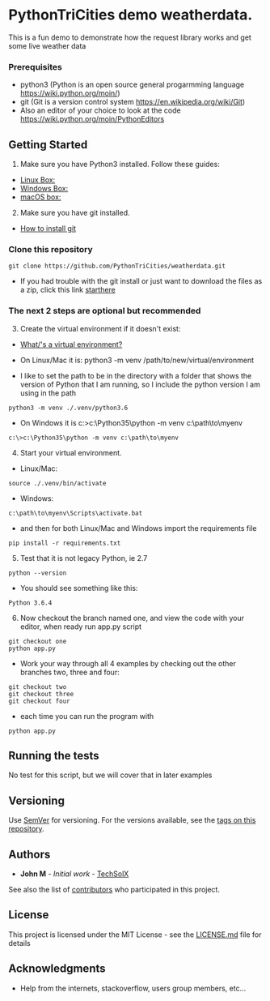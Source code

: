 # PythonTriCities demo weatherdata.

This is a fun demo to demonstrate how the request library works and get some live weather data

### Prerequisites

* python3 (Python is an open source general progarmming language https://wiki.python.org/moin/)
* git (Git is a version control system https://en.wikipedia.org/wiki/Git)
* Also an editor of your choice to look at the code https://wiki.python.org/moin/PythonEditors

## Getting Started

1. Make sure you have Python3 installed.  Follow these guides:
  * [Linux Box:](https://docs.python.org/3/using/unix.html)
  * [Windows Box:](https://docs.python.org/3/using/windows.html)
  * [macOS box:](http://docs.python-guide.org/en/latest/starting/install3/osx/)
  
2. Make sure you have git installed.
  * [How to install git](https://git-scm.com/book/en/v2/Getting-Started-Installing-Git)
  
### Clone this repository

```
git clone https://github.com/PythonTriCities/weatherdata.git
```
* If you had trouble with the git install or just want to download the files as a zip, click this link [starthere](https://github.com/PythonTriCities/weatherdata/archive/master.zip)

### The next 2 steps are optional but recommended

3. Create the virtual environment if it doesn\'t exist:
  * [What/'s a virtual environment?](https://docs.python.org/3/library/venv.html)

* On Linux/Mac it is: python3 -m venv /path/to/new/virtual/environment

 * I like to set the path to be in the directory with a folder that shows the  version of Python that I am running, so I include the python version I am using in the path

```
python3 -m venv ./.venv/python3.6
```
* On Windows it is c:\>c:\Python35\python -m venv c:\path\to\myenv

```
c:\>c:\Python35\python -m venv c:\path\to\myenv
```

4. Start your virtual environment.

* Linux/Mac:

```
source ./.venv/bin/activate
```

* Windows:

```
c:\path\to\myenv\Scripts\activate.bat
```
 

 * and then for both Linux/Mac and Windows import the requirements file
```
pip install -r requirements.txt
```

5. Test that it is not legacy Python, ie 2.7

```
python --version
```
* You should see something like this:
```
Python 3.6.4
```

6. Now checkout the branch named one, and view the code with your editor, when ready run app.py script
```
git checkout one
python app.py
```
* Work your way through all 4 examples by checking out the other branches two, three and four:
```
git checkout two
git checkout three
git checkout four
```
 * each time you can run the program with
 ```
 python app.py
 ```

## Running the tests

No test for this script, but we will cover that in later examples

## Versioning

Use [SemVer](http://semver.org/) for versioning. For the versions available, see the [tags on this repository](https://github.com/PythonTriCities/weatherdata.git/tags).

## Authors

* **John M** - *Initial work* - [TechSolX](https://github.com/techsolx)

See also the list of [contributors](https://github.com/PythonTriCities/weatherdata/graphs/contributors) who participated in this project.

## License

This project is licensed under the MIT License - see the [LICENSE.md](LICENSE.md) file for details

## Acknowledgments

* Help from the internets, stackoverflow, users group members, etc...

